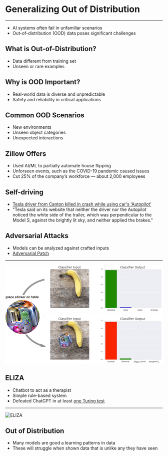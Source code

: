 Generalizing Out of Distribution
================================

---

- AI systems often fail in unfamiliar scenarios
- Out-of-distribution (OOD) data poses significant challenges

What is Out-of-Distribution?
----------------------------

- Data different from training set
- Unseen or rare examples

Why is OOD Important?
---------------------

- Real-world data is diverse and unpredictable
- Safety and reliability in critical applications

Common OOD Scenarios
--------------------

- New environments
- Unseen object categories
- Unexpected interactions

Zillow Offers
-------------

- Used AI/ML to partially automate house flipping
- Unforseen events, such as the COVID-19 pandemic caused issues
- Cut 25% of the company’s workforce — about 2,000 employees

Self-driving
------------

- [Tesla driver from Canton killed in crash while using car's 'Autopilot'](https://www.news5cleveland.com/news/national/tesla-driver-from-canton-killed-in-crash-while-using-cars-autopilot)
- "Tesla said on its website that neither the driver nor the Autopilot noticed the white side of the trailer, which was perpendicular to the Model S, against the brightly lit sky, and neither applied the brakes."

Adversarial Attacks
-------------------

- Models can be analyzed against crafted inputs
- [Adversarial Patch](https://arxiv.org/pdf/1712.09665)

---

![Adversarial Patch](media/adversarial-patch.png)

ELIZA
-----

- Chatbot to act as a therapist
- Simple rule-based system
- Defeated ChatGPT in at least [one Turing test](https://arxiv.org/abs/2310.20216)

---

![ELIZA](https://upload.wikimedia.org/wikipedia/commons/7/79/ELIZA_conversation.png)

Out of Distribution
-------------------

- Many models are good a learning patterns in data
- These will struggle when shown data that is unlike any they have seen
